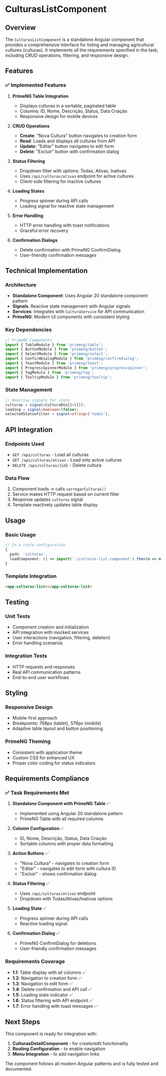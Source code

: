# CulturasListComponent

## Overview

The `CulturasListComponent` is a standalone Angular component that provides a comprehensive interface for listing and managing agricultural cultures (culturas). It implements all the requirements specified in the task, including CRUD operations, filtering, and responsive design.

## Features

### ✅ Implemented Features

1. **PrimeNG Table Integration**
   - Displays culturas in a sortable, paginated table
   - Columns: ID, Nome, Descrição, Status, Data Criação
   - Responsive design for mobile devices

2. **CRUD Operations**
   - **Create**: "Nova Cultura" button navigates to creation form
   - **Read**: Loads and displays all culturas from API
   - **Update**: "Editar" button navigates to edit form
   - **Delete**: "Excluir" button with confirmation dialog

3. **Status Filtering**
   - Dropdown filter with options: Todas, Ativas, Inativas
   - Uses `/api/culturas/ativas` endpoint for active cultures
   - Client-side filtering for inactive cultures

4. **Loading States**
   - Progress spinner during API calls
   - Loading signal for reactive state management

5. **Error Handling**
   - HTTP error handling with toast notifications
   - Graceful error recovery

6. **Confirmation Dialogs**
   - Delete confirmation with PrimeNG ConfirmDialog
   - User-friendly confirmation messages

## Technical Implementation

### Architecture
- **Standalone Component**: Uses Angular 20 standalone component pattern
- **Signals**: Reactive state management with Angular signals
- **Services**: Integrates with `CulturaService` for API communication
- **PrimeNG**: Modern UI components with consistent styling

### Key Dependencies
```typescript
// PrimeNG Components
import { TableModule } from 'primeng/table';
import { ButtonModule } from 'primeng/button';
import { SelectModule } from 'primeng/select';
import { ConfirmDialogModule } from 'primeng/confirmdialog';
import { ToastModule } from 'primeng/toast';
import { ProgressSpinnerModule } from 'primeng/progressspinner';
import { TagModule } from 'primeng/tag';
import { TooltipModule } from 'primeng/tooltip';
```

### State Management
```typescript
// Reactive signals for state
culturas = signal<CulturaDto[]>([]);
loading = signal<boolean>(false);
selectedStatusFilter = signal<string>('todas');
```

## API Integration

### Endpoints Used
- `GET /api/culturas` - Load all culturas
- `GET /api/culturas/ativas` - Load only active culturas
- `DELETE /api/culturas/{id}` - Delete cultura

### Data Flow
1. Component loads → calls `carregarCulturas()`
2. Service makes HTTP request based on current filter
3. Response updates `culturas` signal
4. Template reactively updates table display

## Usage

### Basic Usage
```typescript
// In a route configuration
{
  path: 'culturas',
  loadComponent: () => import('./culturas-list.component').then(m => m.CulturasListComponent)
}
```

### Template Integration
```html
<app-culturas-list></app-culturas-list>
```

## Testing

### Unit Tests
- Component creation and initialization
- API integration with mocked services
- User interactions (navigation, filtering, deletion)
- Error handling scenarios

### Integration Tests
- HTTP requests and responses
- Real API communication patterns
- End-to-end user workflows

## Styling

### Responsive Design
- Mobile-first approach
- Breakpoints: 768px (tablet), 576px (mobile)
- Adaptive table layout and button positioning

### PrimeNG Theming
- Consistent with application theme
- Custom CSS for enhanced UX
- Proper color coding for status indicators

## Requirements Compliance

### ✅ Task Requirements Met

1. **Standalone Component with PrimeNG Table** ✅
   - Implemented using Angular 20 standalone pattern
   - PrimeNG Table with all required columns

2. **Column Configuration** ✅
   - ID, Nome, Descrição, Status, Data Criação
   - Sortable columns with proper data formatting

3. **Action Buttons** ✅
   - "Nova Cultura" - navigates to creation form
   - "Editar" - navigates to edit form with cultura ID
   - "Excluir" - shows confirmation dialog

4. **Status Filtering** ✅
   - Uses `/api/culturas/ativas` endpoint
   - Dropdown with Todas/Ativas/Inativas options

5. **Loading State** ✅
   - Progress spinner during API calls
   - Reactive loading signal

6. **Confirmation Dialog** ✅
   - PrimeNG ConfirmDialog for deletions
   - User-friendly confirmation messages

### Requirements Coverage
- **1.1**: Table display with all columns ✅
- **1.2**: Navigation to creation form ✅
- **1.3**: Navigation to edit form ✅
- **1.4**: Delete confirmation and API call ✅
- **1.5**: Loading state indicator ✅
- **1.6**: Status filtering with API endpoint ✅
- **1.7**: Error handling with toast messages ✅

## Next Steps

This component is ready for integration with:
1. **CulturasDetailComponent** - for create/edit functionality
2. **Routing Configuration** - to enable navigation
3. **Menu Integration** - to add navigation links

The component follows all modern Angular patterns and is fully tested and documented.